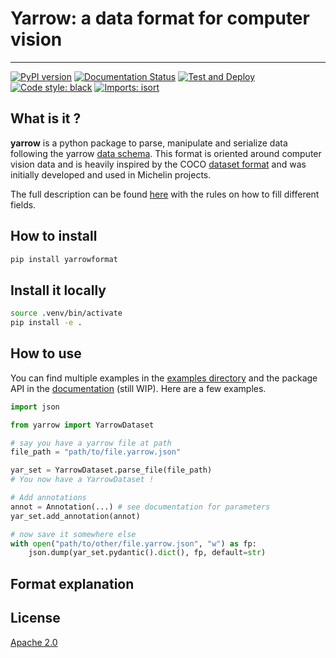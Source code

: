 # Yarrow: a data format for computer vision

---------------

[![PyPI version](https://badge.fury.io/py/yarrowformat.svg)](https://badge.fury.io/py/yarrowformat) [![Documentation Status](https://readthedocs.org/projects/yarrowformat/badge/?version=latest)](https://yarrowformat.readthedocs.io/en/latest/?badge=latest) [![Test and Deploy](https://github.com/michelin/YarrowFormat/actions/workflows/test-deploy.yaml/badge.svg)](https://github.com/michelin/YarrowFormat/actions/workflows/test-deploy.yaml) [![Code style: black](https://img.shields.io/badge/code%20style-black-000000.svg)](https://github.com/psf/black) [![Imports: isort](https://img.shields.io/badge/%20imports-isort-%231674b1?style=flat&labelColor=ef8336)](https://pycqa.github.io/isort/)

## What is it ?

**yarrow** is a python package to parse, manipulate and serialize data
following the yarrow [data schema](/schema/yarrow_schema.json). This format is
oriented around computer vision data and is heavily inspired by the COCO
[dataset format](https://cocodataset.org/#format-data) and was initially developed
and used in Michelin projects.

The full description can be found [here](schema/description.md) with the rules on how to fill different fields.

## How to install

```sh
pip install yarrowformat
```
## Install it locally

```sh
source .venv/bin/activate
pip install -e .
```

## How to use

You can find multiple examples in the [examples directory](/examples/) and the package API in the [documentation](https://yarrowformat.readthedocs.io/en/latest/?badge=latest) (still WIP). Here are a few examples.

```python
import json

from yarrow import YarrowDataset

# say you have a yarrow file at path
file_path = "path/to/file.yarrow.json"

yar_set = YarrowDataset.parse_file(file_path)
# You now have a YarrowDataset !

# Add annotations
annot = Annotation(...) # see documentation for parameters
yar_set.add_annotation(annot)

# now save it somewhere else
with open("path/to/other/file.yarrow.json", "w") as fp:
    json.dump(yar_set.pydantic().dict(), fp, default=str)

```

## Format explanation



## License

[Apache 2.0](LICENSE)
